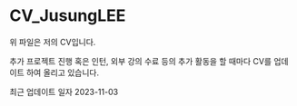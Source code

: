 # CV_JusungLEE
위 파일은 저의 CV입니다.

추가 프로젝트 진행 혹은 인턴, 외부 강의 수료 등의 추가 활동을 할 때마다 CV를 업데이트 하여 올리고 있습니다.

최근 업데이트 일자 2023-11-03
